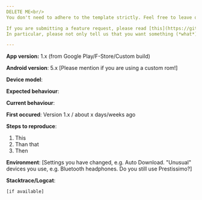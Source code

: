 ```yaml
---
DELETE ME<br/>
You don't need to adhere to the template strictly. Feel free to leave out information you feel is not important or does not make sense.

If you are submitting a feature request, please read [this](https://github.com/AntennaPod/AntennaPod/blob/develop/CONTRIBUTING.md#how-to-submit-a-feature-request).
In particular, please not only tell us that you want something (*what*), but also make suggestions *how* it should be implemented.

---
```


**App version:** 1.x (from Google Play/F-Store/Custom build)

**Android version**: 5.x [Please mention if you are using a custom rom!]

**Device model**:

**Expected behaviour**:

**Current behaviour**:

**First occured**: Version 1.x / about x days/weeks ago

**Steps to reproduce**:

1. This
1. Than that
1. Then

**Environment**: [Settings you have changed, e.g. Auto Download. "Unusual" devices you use, e.g. Bluetooth headphones. Do you still use Prestissimo?]

**Stacktrace/Logcat**: 
```
[if available]
```
